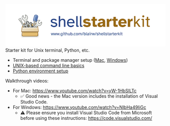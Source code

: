 ![shellstarterkit](docs/shellstarterkit.png)
Starter kit for Unix terminal, Python, etc.

- Terminal and package manager setup ([Mac](01-terminal-setup-mac.md), [Windows](01-terminal-setup-win.md))
- [UNIX-based command line basics](02-unix-basics.md)
- [Python environment setup](03-python-setup.md)

Walkthrough videos:

- For Mac: https://www.youtube.com/watch?v=yW-1HbSlLTc
  - ✅ Good news - the Mac version includes the installation of Visual Studio Code.
- For Windows: https://www.youtube.com/watch?v=NlbHa49IiGc
  - ⚠️ Please ensure you install Visual Studio Code from Microsoft before using these instructions: https://code.visualstudio.com/
